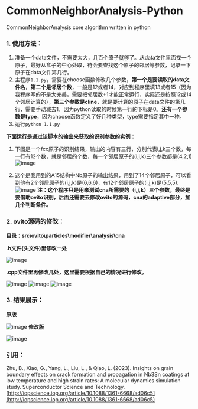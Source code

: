 # CommonNeighborAnalysis-Python
CommonNeighborAnalysis core algorithm written in python  
### 1. 使用方法：  
1. 准备一个data文件，不需要太大，几百个原子就够了。从data文件里面找一个原子，最好从盒子的中心处取，待会要查找这个原子的邻居等参数，记录一下原子在data文件第几行。  
2. 主程序`1.1.py`，需要在choose函数修改几个参数，**第一个是要读取的data文件名**，**第二个是邻居个数**，一般是12或者14，对应到程序里填13或者15（因为我程序写的不是太完美，需要把邻居数+1才能正常运行，实际还是按照12或14个邻居计算的），**第三个参数是cline**，就是要计算的原子在data文件的第几行，需要手动减去1，因为python读取的时候第一行的下标是0。**还有一个参数是type**，因为choose函数定义了好几种类型，type需要指定其中一种。
3. 运行`python 1.1.py` 

**下面运行是通过该脚本的输出来获取的识别参数的实例：**
1. 下图是一个fcc原子的识别结果，输出的内容有三行，分别代表i,j,k三个数，每一行有12个数，就是邻居的个数，每一个邻居原子的(i,j,k)三个参数都是(4,2,1)
![image](https://github.com/okihane/CommonNeighborAnalysis-Python/assets/30775452/9888e3f2-ccc1-4040-924c-396363ecbd8d)

2. 这个是我用到的A15结构中Nb原子的输出结果，用到了14个邻居原子，可以看到他有2个邻居原子的(i,j,k)是(6,6,6)，有12个邻居原子的(i,j,k)是(5,5,5).
![image](https://github.com/okihane/CommonNeighborAnalysis-Python/assets/30775452/f66bfa70-6693-45b1-8335-31742be68c0f)
**注：这个程序只是用来测试cna所需要的（i,j,k）三个参数，最终是要借助ovito识别，后面还需要去修改ovito的源码，cna的adaptive部分，加几个判断条件。** 
  
### 2. ovito源码的修改：
**目录：src\ovito\particles\modifier\analysis\cna**  

**.h文件(头文件)里修改一处**

![image](https://github.com/okihane/CommonNeighborAnalysis-Python/assets/30775452/401e7ab1-8f3b-41f0-a023-d0cd065b6d78)

**.cpp文件里再修改几处，这里需要根据自己的情况进行修改。**

![image](https://github.com/okihane/CommonNeighborAnalysis-Python/assets/30775452/9cf0bb3b-b174-4407-bd01-394e4962b901)
![image](https://github.com/okihane/CommonNeighborAnalysis-Python/assets/30775452/21aaa38f-ea4e-41c0-a410-ccd66ccafb62)
![image](https://github.com/okihane/CommonNeighborAnalysis-Python/assets/30775452/f7948ab8-4788-4b2e-8438-9df0cb1d2244)

### 3. 结果展示：  
**原版**

![image](https://github.com/okihane/CommonNeighborAnalysis-Python/assets/30775452/d8811e4b-fac0-4d21-a870-ccbf2a26a887)
**修改版**

![image](https://github.com/okihane/CommonNeighborAnalysis-Python/assets/30775452/35a56d47-f9ac-4a9e-9b0d-7fb7d47fe23a)

### 引用：
Zhu, B., Xiao, G., Yang, L., Liu, L., & Qiao, L. (2023). Insights on grain boundary effects on crack formation and propagation in Nb3Sn coatings at low temperature and high strain rates: A molecular dynamics simulation study. Superconductor Science and Technology. [http://iopscience.iop.org/article/10.1088/1361-6668/ad06c5](http://iopscience.iop.org/article/10.1088/1361-6668/ad06c5)
